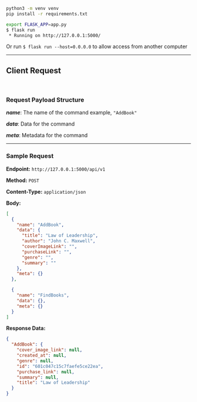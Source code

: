 ```sh
python3 -m venv venv
pip install -r requirements.txt

export FLASK_APP=app.py
$ flask run
 * Running on http://127.0.0.1:5000/

```

Or run `$ flask run --host=0.0.0.0` to allow access from another computer

---

## Client Request

<br>

### Request Payload Structure

_**name**_: The name of the command example, `"AddBook"`

_**data**_: Data for the command

_**meta**_: Metadata for the command

---

### Sample Request

**Endpoint:** `http://127.0.0.1:5000/api/v1`

**Method:** `POST`

**Content-Type:** `application/json`

**Body:**

```json
[
  {
    "name": "AddBook",
    "data": {
      "title": "Law of Leadership",
      "author": "John C. Maxwell",
      "coverImageLink": "",
      "purchaseLink": "",
      "genre": "",
      "summary": ""
    },
    "meta": {}
  },

  {
    "name": "FindBooks",
    "data": {},
    "meta": {}
  }
]
```

**Response Data:**

```json
{
  "AddBook": {
    "cover_image_link": null,
    "created_at": null,
    "genre": null,
    "id": "601c047c15c7faefe5ce22ea",
    "purchase_link": null,
    "summary": null,
    "title": "Law of Leadership"
  }
}
```
